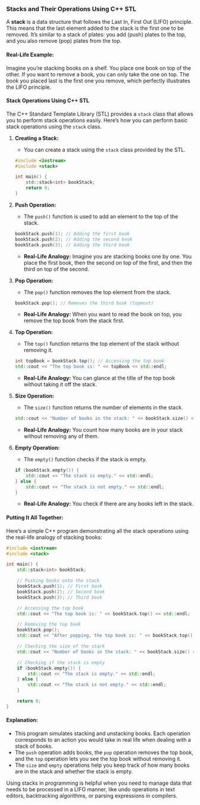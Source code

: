 ### Stacks and Their Operations Using C++ STL

A **stack** is a data structure that follows the Last In, First Out (LIFO) principle. This means that the last element added to the stack is the first one to be removed. It’s similar to a stack of plates: you add (push) plates to the top, and you also remove (pop) plates from the top.

#### **Real-Life Example:**
Imagine you’re stacking books on a shelf. You place one book on top of the other. If you want to remove a book, you can only take the one on top. The book you placed last is the first one you remove, which perfectly illustrates the LIFO principle.

#### **Stack Operations Using C++ STL**

The C++ Standard Template Library (STL) provides a `stack` class that allows you to perform stack operations easily. Here’s how you can perform basic stack operations using the `stack` class.

1. **Creating a Stack:**
   - You can create a stack using the `stack` class provided by the STL.

   ```cpp
   #include <iostream>
   #include <stack>

   int main() {
       std::stack<int> bookStack;
       return 0;
   }
   ```

2. **Push Operation:**
   - The `push()` function is used to add an element to the top of the stack.
   
   ```cpp
   bookStack.push(1); // Adding the first book
   bookStack.push(2); // Adding the second book
   bookStack.push(3); // Adding the third book
   ```

   - **Real-Life Analogy:** Imagine you are stacking books one by one. You place the first book, then the second on top of the first, and then the third on top of the second.

3. **Pop Operation:**
   - The `pop()` function removes the top element from the stack.

   ```cpp
   bookStack.pop(); // Removes the third book (topmost)
   ```

   - **Real-Life Analogy:** When you want to read the book on top, you remove the top book from the stack first.

4. **Top Operation:**
   - The `top()` function returns the top element of the stack without removing it.

   ```cpp
   int topBook = bookStack.top(); // Accessing the top book
   std::cout << "The top book is: " << topBook << std::endl;
   ```

   - **Real-Life Analogy:** You can glance at the title of the top book without taking it off the stack.

5. **Size Operation:**
   - The `size()` function returns the number of elements in the stack.

   ```cpp
   std::cout << "Number of books in the stack: " << bookStack.size() << std::endl;
   ```

   - **Real-Life Analogy:** You count how many books are in your stack without removing any of them.

6. **Empty Operation:**
   - The `empty()` function checks if the stack is empty.

   ```cpp
   if (bookStack.empty()) {
       std::cout << "The stack is empty." << std::endl;
   } else {
       std::cout << "The stack is not empty." << std::endl;
   }
   ```

   - **Real-Life Analogy:** You check if there are any books left in the stack.

#### **Putting It All Together:**

Here’s a simple C++ program demonstrating all the stack operations using the real-life analogy of stacking books:

```cpp
#include <iostream>
#include <stack>

int main() {
    std::stack<int> bookStack;

    // Pushing books onto the stack
    bookStack.push(1); // First book
    bookStack.push(2); // Second book
    bookStack.push(3); // Third book

    // Accessing the top book
    std::cout << "The top book is: " << bookStack.top() << std::endl;

    // Removing the top book
    bookStack.pop();
    std::cout << "After popping, the top book is: " << bookStack.top() << std::endl;

    // Checking the size of the stack
    std::cout << "Number of books in the stack: " << bookStack.size() << std::endl;

    // Checking if the stack is empty
    if (bookStack.empty()) {
        std::cout << "The stack is empty." << std::endl;
    } else {
        std::cout << "The stack is not empty." << std::endl;
    }

    return 0;
}
```

#### **Explanation:**
- This program simulates stacking and unstacking books. Each operation corresponds to an action you would take in real life when dealing with a stack of books.
- The `push` operation adds books, the `pop` operation removes the top book, and the `top` operation lets you see the top book without removing it.
- The `size` and `empty` operations help you keep track of how many books are in the stack and whether the stack is empty.

Using stacks in programming is helpful when you need to manage data that needs to be processed in a LIFO manner, like undo operations in text editors, backtracking algorithms, or parsing expressions in compilers.